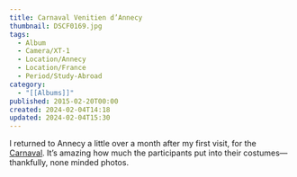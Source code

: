 ```yaml
---
title: Carnaval Venitien d’Annecy
thumbnail: DSCF0169.jpg
tags:
  - Album
  - Camera/XT-1
  - Location/Annecy
  - Location/France
  - Period/Study-Abroad
category:
  - "[[Albums]]"
published: 2015-02-20T00:00
created: 2024-02-04T14:18
updated: 2024-02-04T15:30
---
```

I returned to Annecy a little over a month after my first visit, for the [Carnaval](https://www.lac-annecy.com/fete-et-manifestation/1/146349-carnaval-venitien.html). It’s amazing how much the participants put into their costumes—thankfully, none minded photos.
